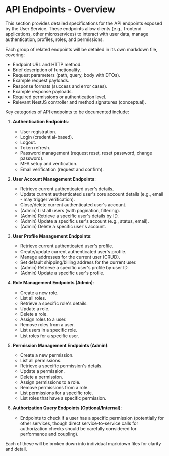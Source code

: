 # API Endpoints - Overview

This section provides detailed specifications for the API endpoints exposed by the User Service. These endpoints allow clients (e.g., frontend applications, other microservices) to interact with user data, manage authentication, profiles, roles, and permissions.

Each group of related endpoints will be detailed in its own markdown file, covering:

*   Endpoint URL and HTTP method.
*   Brief description of functionality.
*   Request parameters (path, query, body with DTOs).
*   Example request payloads.
*   Response formats (success and error cases).
*   Example response payloads.
*   Required permissions or authentication level.
*   Relevant NestJS controller and method signatures (conceptual).

Key categories of API endpoints to be documented include:

1.  **Authentication Endpoints**:
    *   User registration.
    *   Login (credential-based).
    *   Logout.
    *   Token refresh.
    *   Password management (request reset, reset password, change password).
    *   MFA setup and verification.
    *   Email verification (request and confirm).

2.  **User Account Management Endpoints**:
    *   Retrieve current authenticated user's details.
    *   Update current authenticated user's core account details (e.g., email - may trigger verification).
    *   Close/delete current authenticated user's account.
    *   (Admin) List all users (with pagination, filtering).
    *   (Admin) Retrieve a specific user's details by ID.
    *   (Admin) Update a specific user's account (e.g., status, email).
    *   (Admin) Delete a specific user's account.

3.  **User Profile Management Endpoints**:
    *   Retrieve current authenticated user's profile.
    *   Create/update current authenticated user's profile.
    *   Manage addresses for the current user (CRUD).
    *   Set default shipping/billing address for the current user.
    *   (Admin) Retrieve a specific user's profile by user ID.
    *   (Admin) Update a specific user's profile.

4.  **Role Management Endpoints (Admin)**:
    *   Create a new role.
    *   List all roles.
    *   Retrieve a specific role's details.
    *   Update a role.
    *   Delete a role.
    *   Assign roles to a user.
    *   Remove roles from a user.
    *   List users in a specific role.
    *   List roles for a specific user.

5.  **Permission Management Endpoints (Admin)**:
    *   Create a new permission.
    *   List all permissions.
    *   Retrieve a specific permission's details.
    *   Update a permission.
    *   Delete a permission.
    *   Assign permissions to a role.
    *   Remove permissions from a role.
    *   List permissions for a specific role.
    *   List roles that have a specific permission.

6.  **Authorization Query Endpoints (Optional/Internal)**:
    *   Endpoints to check if a user has a specific permission (potentially for other services, though direct service-to-service calls for authorization checks should be carefully considered for performance and coupling).

Each of these will be broken down into individual markdown files for clarity and detail.
